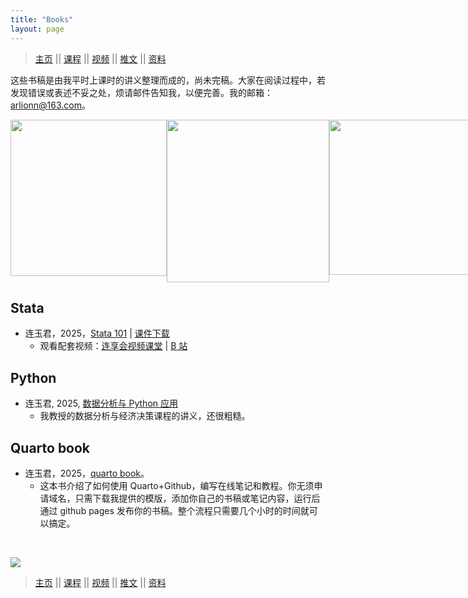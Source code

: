 ```yaml
---
title: "Books"
layout: page
---
```



> [主页](https://www.lianxh.cn) || [课程](https://www.lianxh.cn/details/17.html)  || [视频](https://lianxh-class.cn/) || [推文](https://www.lianxh.cn/blogs/all.html) || [资料](https://www.lianxh.cn/share.html)


这些书稿是由我平时上课时的讲义整理而成的，尚未完稿。大家在阅读过程中，若发现错误或表述不妥之处，烦请邮件告知我，以便完善。我的邮箱：<arlionn@163.com>。


<div style="display: flex; justify-content: space-between;">
  <a href="https://book.lianxh.cn/stata101/index.html">
    <img style="width: 250px" src="https://fig-lianxh.oss-cn-shenzhen.aliyuncs.com/stata101-front.png">
  </a>
  
  <a href="https://book.lianxh.cn/ds/index.html">
    <img style="width: 260px" src="https://book.lianxh.cn/ds/images/ds-book-front.png">
  </a>
  
  <a href="https://lianxhcn.github.io/quarto_book/">
    <img style="width: 248px" src="https://lianxhcn.github.io/quarto_book/images/book-front.png">
  </a>
</div>



## Stata   

- 连玉君，2025，[Stata 101](https://book.lianxh.cn/stata101/index.html) | [课件下载](https://www.lianxh.cn/details/1095.html)
  - 观看配套视频：[连享会视频课堂](https://lianxh-class.cn/view/1527932289698443345) | [B 站](https://space.bilibili.com/546535876/channel/seriesdetail?sid=684350)

## Python 

- 连玉君, 2025, [数据分析与 Python 应用](https://book.lianxh.cn/ds/index.html)
  - 我教授的数据分析与经济决策课程的讲义，还很粗糙。
    
## Quarto book

- 连玉君，2025，[quarto book](https://lianxhcn.github.io/quarto_book/)。
  - 这本书介绍了如何使用 Quarto+Github，编写在线笔记和教程。你无须申请域名，只需下载我提供的模版，添加你自己的书稿或笔记内容，运行后通过 github pages 发布你的书稿。整个流程只需要几个小时的时间就可以搞定。
    
&emsp;

![](https://fig-lianxh.oss-cn-shenzhen.aliyuncs.com/Lianxh_装饰黄线.png)


> [主页](https://www.lianxh.cn) || [课程](https://www.lianxh.cn/details/17.html)  || [视频](https://lianxh-class.cn/) || [推文](https://www.lianxh.cn/blogs/all.html) || [资料](https://www.lianxh.cn/share.html)

